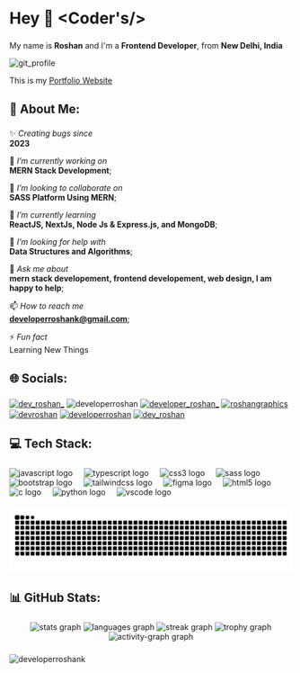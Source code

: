 <h1 align="left">Hey 👋 &lt;Coder's/&gt; </h1>

###

My name is **Roshan** and I'm a **Frontend Developer**, from **New Delhi, India**

![git_profile](https://github.com/developerroshank/developerroshank/assets/127415063/653023dd-da3a-44e5-8ab5-7364ec4aa8ae)

This is my [Portfolio Website](https://devlroshan.netlify.app/)

###

<h2 align="left">💫 About Me:</h2>

###

✨ *Creating bugs since* <br>
    **2023**
    
🔭 *I’m currently working on* <br>
   **MERN Stack Development**;

👯 *I’m looking to collaborate on* <br>
   **SASS Platform Using MERN**;

🌱 *I’m currently learning* <br>
   **ReactJS, NextJs, Node Js & Express.js, and MongoDB**;

🤝 *I’m looking for help with* <br>
   **Data Structures and Algorithms**;

💬 *Ask me about* <br>
   **mern stack developement, frontend developement, web design, I am happy to help**;

📫 *How to reach me* <br>
   **developerroshank@gmail.com**;

⚡ *Fun fact* <br>
   Learning New Things

###

<h2 align="left">🌐 Socials:</h2>
  
###

<p align="left">
  <a href="https://twitter.com/dev_roshan_" target="blank"><img align="center"
          src="https://raw.githubusercontent.com/rahuldkjain/github-profile-readme-generator/master/src/images/icons/Social/twitter.svg"
          alt="dev_roshan_" height="30" width="40" /></a>
  <a href="https://linkedin.com/in/developerroshan" target="blank" style="text-decoration: none;"><img
          align="center"
          src="https://raw.githubusercontent.com/rahuldkjain/github-profile-readme-generator/master/src/images/icons/Social/linked-in-alt.svg"
          alt="developerroshan" height="30" width="40" /></a>
  <a href="https://instagram.com/developer_roshan_" target="blank"><img align="center"
          src="https://raw.githubusercontent.com/rahuldkjain/github-profile-readme-generator/master/src/images/icons/Social/instagram.svg"
          alt="developer_roshan_" height="30" width="40" /></a>
  <a href="https://www.behance.net/roshangraphics" target="blank"><img align="center"
          src="https://raw.githubusercontent.com/rahuldkjain/github-profile-readme-generator/master/src/images/icons/Social/behance.svg"
          alt="roshangraphics" height="30" width="40" /></a>
  <a href="https://www.codechef.com/users/devroshan" target="blank"><img align="center"
          src="https://cdn.jsdelivr.net/npm/simple-icons@3.1.0/icons/codechef.svg" alt="devroshan" height="30"
          width="40" /></a>
  <a href="https://www.hackerrank.com/developerroshan" target="blank"><img align="center"
          src="https://raw.githubusercontent.com/rahuldkjain/github-profile-readme-generator/master/src/images/icons/Social/hackerrank.svg"
          alt="developerroshan" height="30" width="40" /></a>
  <a href="https://www.leetcode.com/dev_roshan" target="blank">
      <img align="center" src="https://raw.githubusercontent.com/rahuldkjain/github-profile-readme-generator/master/src/images/icons/Social/leet-code.svg"
          alt="dev_roshan" height="30" width="40" /></a>
</p>

###

<h2 align="left">💻 Tech Stack:</h2> 

###

<div align="left">
  <img src="https://cdn.jsdelivr.net/gh/devicons/devicon/icons/javascript/javascript-original.svg" height="40" alt="javascript logo"  />
  <img width="12" />
  <img src="https://cdn.jsdelivr.net/gh/devicons/devicon/icons/typescript/typescript-original.svg" height="40" alt="typescript logo"  />
  <img width="12" />
  <img src="https://cdn.jsdelivr.net/gh/devicons/devicon/icons/css3/css3-original.svg" height="40" alt="css3 logo"  />
  <img width="12" />
  <img src="https://cdn.jsdelivr.net/gh/devicons/devicon/icons/sass/sass-original.svg" height="40" alt="sass logo"  />
  <img width="12" />
  <img src="https://cdn.jsdelivr.net/gh/devicons/devicon/icons/bootstrap/bootstrap-original.svg" height="40" alt="bootstrap logo"  />
  <img width="12" />
  <img src="https://cdn.jsdelivr.net/gh/devicons/devicon/icons/tailwindcss/tailwindcss-original-wordmark.svg" height="40" alt="tailwindcss logo"  />
  <img width="12" />
  <img src="https://cdn.jsdelivr.net/gh/devicons/devicon/icons/figma/figma-original.svg" height="40" alt="figma logo"  />
  <img width="12" />
  <img src="https://cdn.jsdelivr.net/gh/devicons/devicon/icons/html5/html5-original.svg" height="40" alt="html5 logo"  />
  <img width="12" />
  <img src="https://cdn.jsdelivr.net/gh/devicons/devicon/icons/c/c-original.svg" height="40" alt="c logo"  />
  <img width="12" />
  <img src="https://cdn.jsdelivr.net/gh/devicons/devicon/icons/python/python-original.svg" height="40" alt="python logo"  />
  <img width="12" />
  <img src="https://cdn.jsdelivr.net/gh/devicons/devicon/icons/vscode/vscode-original.svg" height="40" alt="vscode logo"  />
</div>

###

<img src="https://raw.githubusercontent.com/developerroshank/developerroshank/output/snake.svg" alt="Snake animation" />

###

<h2 align="left">📊 GitHub Stats:</h2>

###

<div align="center">
  <img src="https://github-readme-stats.vercel.app/api?username=developerroshank&hide_title=false&hide_rank=false&show_icons=true&include_all_commits=true&count_private=true&disable_animations=false&theme=dracula&locale=en&hide_border=false&order=1" height="150" alt="stats graph"  />
  
  <img src="https://github-readme-stats.vercel.app/api/top-langs?username=developerroshank&locale=en&hide_title=false&layout=compact&card_width=320&langs_count=5&theme=dracula&hide_border=false&order=2" height="150" alt="languages graph"  />
  
  <img src="https://streak-stats.demolab.com?user=developerroshank&locale=en&mode=daily&theme=dracula&hide_border=false&border_radius=5&order=3" height="150" alt="streak graph"  />
  
  <img src="https://github-profile-trophy.vercel.app?username=developerroshank&theme=dracula&column=-1&row=1&margin-w=8&margin-h=8&no-bg=false&no-frame=false&order=4" height="150" alt="trophy graph"  />
  <img src="https://github-readme-activity-graph.vercel.app/graph?username=developerroshank&radius=16&theme=react&area=true&order=5" height="300" alt="activity-graph graph"  />
</div>

###

###

<p align="left"> <img src="https://komarev.com/ghpvc/?username=developerroshank&label=Profile%20views&color=0e75b6&style=flat" alt="developerroshank" /> </p>

###
